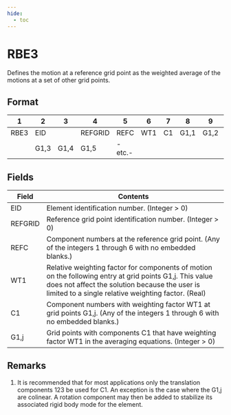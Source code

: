 ```yaml
---
hide:
  - toc
---
```

# RBE3
Defines the motion at a reference grid point as the weighted average of the motions at a set of other grid points.

## Format
| 1        | 2        | 3        | 4        | 5        | 6        | 7        | 8        | 9        | 10       | 
| -------- | -------- | -------- | -------- | -------- | -------- | -------- | -------- | -------- | -------- | 
| RBE3 | EID |  | REFGRID | REFC | WT1 | C1 | G1,1 | G1,2
| | G1,3 | G1,4 | G1,5 | -etc.- |  | 

## Fields
| Field      | Contents |
| ---------- | -------- |
| EID | Element identification number. (Integer > 0) |
| REFGRID | Reference grid point identification number. (Integer > 0) |
| REFC | Component numbers at the reference grid point. (Any of the integers 1 through 6 with no embedded blanks.) |
| WT1 | Relative weighting factor for components of motion on the following entry at grid points G1,j. This value does not affect the solution because the user is limited to a single relative weighting factor. (Real) |
| C1 | Component numbers with weighting factor WT1 at grid points G1,j. (Any of the integers 1 through 6 with no embedded blanks.) |
| G1,j | Grid points with components C1 that have weighting factor WT1 in the averaging equations. (Integer > 0) |

## Remarks
1. It is recommended that for most applications only the translation components 123 be used for C1. An exception is the case where the G1,j are colinear. A rotation component may then be added to stabilize its associated rigid body mode for the element.
